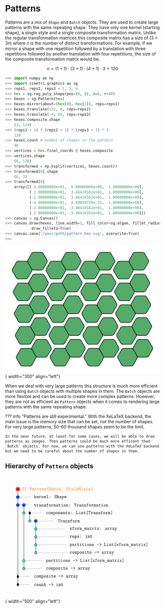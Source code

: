 <div id="random-image-container2"></div>

# Patterns

Patterns are a mix of `Shape` and `Batch` objects. They are used to create large patterns with the same repeating shape. They have only one kernel (starting shape), a single style and a single composite transformation matrix. Unlike the regular transformation matrices this composite matrix has a size of (3 × 3𝑛) where 𝑛 is the number of distinct transformations. For example, if we mirror a shape with one repetition followed by a translation with three repetitions followed by another translation with four repetitions, the size of the composite transformation matrix would be:

$$n = (1 + 1)\cdot (3 + 1)\cdot (4 + 1)\cdot 3 = 120$$

```py
>>> import numpy as np
>>> import simetri.graphics as sg
>>> reps1, reps2, reps3 = 1, 3, 4
>>> hex = sg.reg_poly_shape(pos=(0, 0), n=6, r=40)
>>> hexes = sg.Pattern(hex)
>>> hexes.mirror(about=(hex[0], hex[1]), reps=reps1)
>>> hexes.translate(132, 0, reps=reps2)
>>> hexes.translate(-4, 85, reps=reps3)
>>> hexes.composite.shape
    (3, 120)
>>> (reps1 + 1) * (reps2 + 1) * (reps3 + 1) * 3
    120
>>> hexes.count # number of shapes in the pattern
    40
>>> vertices = hex.final_coords @ hexes.composite
>>> vertices.shape
    (6, 120)
>>> transformed = np.hsplit(vertices, hexes.count))
>>> transformed[0].shape
    (6, 3)
>>> transformed[0]
    array([[ 4.00000000e+01,  0.00000000e+00,  1.00000000e+00],
           [ 2.00000000e+01,  3.46410162e+01,  1.00000000e+00],
           [-2.00000000e+01,  3.46410162e+01,  1.00000000e+00],
           [-4.00000000e+01,  4.89858720e-15,  1.00000000e+00],
           [-2.00000000e+01, -3.46410162e+01,  1.00000000e+00],
           [ 2.00000000e+01, -3.46410162e+01,  1.00000000e+00]])
>>> canvas = sg.Canvas()
>>> canvas.draw(hexes, line_width=2, fill_color=sg.algae, fillet_radius=5,
            draw_fillets=True)
>>> canvas.save('/your/path/pattern_hex.svg', overwrite=True)
>>>
```

![hex_pattern](../assets/pattern_hex.svg){ width="300" align="left"}

When we deal with very large patterns this structure is much more efficient than using `Batch` objects with multiple shapes in them. The `Batch` objects are more flexible and can be used to create more complex patterns. However, they are not as efficient as `Pattern` objects when it comes to rendering large patterns with the same repeating shape.

??? info "Patterns are still experimental."
    With the XeLaTeX backend, the main issue is the memory size that can be set, not the number of shapes. For very large patterns, 50-60 thousand shapes seem to be the limit.

    In the near future, at least for some cases, we will be able to draw patterns as images. Then patterns could be much more efficent than `Batch` objects. For now, we can use patterns with the XeLaTeX backend but we need to be careful about the number of shapes in them.

## Hierarchy of `Pattern` objects

![Pattern diagram](../assets/pattern_tree.svg){ width="500" align="left"}
